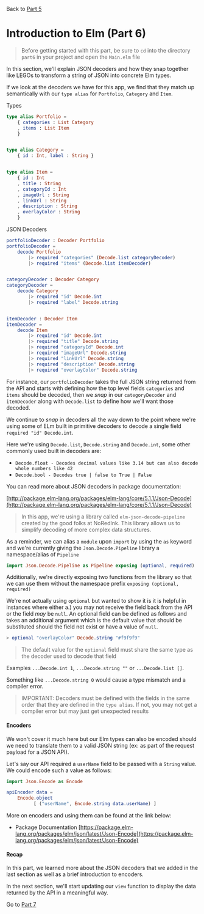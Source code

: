 
Back to [Part 5](../part5/README.md)

# Introduction to Elm (Part 6)

>Before getting started with this part, be sure to `cd` into the directory `part6` in your project and open the `Main.elm` file

In this section, we'll explain JSON decoders and how they snap together like LEGOs to transform
a string of JSON into concrete Elm types.

If we look at the decoders we have for this app, we find that they match up semantically with our `type alias` for
`Portfolio`, `Category` and `Item`.

Types

```elm
type alias Portfolio =
    { categories : List Category
    , items : List Item
    }


type alias Category =
    { id : Int, label : String }


type alias Item =
    { id : Int
    , title : String
    , categoryId : Int
    , imageUrl : String
    , linkUrl : String
    , description : String
    , overlayColor : String
    }

```

JSON Decoders

```elm
portfolioDecoder : Decoder Portfolio
portfolioDecoder =
    decode Portfolio
        |> required "categories" (Decode.list categoryDecoder)
        |> required "items" (Decode.list itemDecoder)


categoryDecoder : Decoder Category
categoryDecoder =
    decode Category
        |> required "id" Decode.int
        |> required "label" Decode.string


itemDecoder : Decoder Item
itemDecoder =
    decode Item
        |> required "id" Decode.int
        |> required "title" Decode.string
        |> required "categoryId" Decode.int
        |> required "imageUrl" Decode.string
        |> required "linkUrl" Decode.string
        |> required "description" Decode.string
        |> required "overlayColor" Decode.string
```

For instance, our `portfolioDecoder` takes the full JSON string returned from the API and starts with defining how the
top level fields `categories` and `items` should be decoded, then we _snap_ in our `categoryDecoder` and `itemDecoder`
along with `Decode.list` to define how we'll want those decoded.

We continue to _snap_ in decoders all the way down to the point where we're using some of ELm built in primitive 
decoders to decode a single field `required "id" Decode.int`.

Here we're using `Decode.list`, `Decode.string` and `Decode.int`, some other commonly used built in decoders are:

- `Decode.float - Decodes decimal values like 3.14 but can also decode whole numbers like 42`
- `Decode.bool - Decodes true | false to True | False` 

You can read more about JSON decoders in package documentation: 

[http://package.elm-lang.org/packages/elm-lang/core/5.1.1/Json-Decode](http://package.elm-lang.org/packages/elm-lang/core/5.1.1/Json-Decode)

>In this app, we're using a library called `elm-json-decode-pipeline` created by the good folks at NoRedInk. This library
>allows us to simplify decoding of more complex data structures.

As a reminder, we can alias a `module` upon `import` by using the `as` keyword and we're currently giving the `Json.Decode.Pipeline`
library a namespace/alias of `Pipeline`
 
```elm
import Json.Decode.Pipeline as Pipeline exposing (optional, required)
```

Additionally, we're directly exposing two functions from the library so that we can use them without the namespace
prefix `exposing (optional, required)`

We're not actually using `optional` but wanted to show it is it is helpful in instances where either a.) you may not
receive the field back from the API or the field _may_ be `null`. An optional field can be defined as follows and takes
an additional argument which is the default value that should be substituted should the field not exist or have a value of `null`. 

```elm
> optional "overlayColor" Decode.string "#f9f9f9"
```

>The default value for the `optional` field must share the same type as the decoder used to decode that field

Examples `...Decode.int 1`, `...Decode.string ""` or `...Decode.list []`. 

Something like `...Decode.string 0` would cause
a type mismatch and a compiler error.

>IMPORTANT: Decoders must be defined with the fields in the same order that they are defined in the `type alias`. If not, 
you may not get a compiler error but may just get unexpected results

#### Encoders

We won't cover it much here but our Elm types can also be encoded should we need to translate them to a valid JSON string
(ex: as part of the request payload for a JSON API).

Let's say our API required a `userName` field to be passed with a `String` value. We could encode such a value as follows:

```elm
import Json.Encode as Encode

apiEncoder data =
    Encode.object
          [ ("userName", Encode.string data.userName) ]
```

More on encoders and using them can be found at the link below:

- Package Documentation [https://package.elm-lang.org/packages/elm/json/latest/Json-Encode](https://package.elm-lang.org/packages/elm/json/latest/Json-Encode)

#### Recap

In this part, we learned more about the JSON decoders that we added in the last section as well as a brief introduction to encoders. 

In the next section, we'll start updating our `view` function to display the data returned by the API in a meaningful way. 

Go to [Part 7](../part7/README.md)